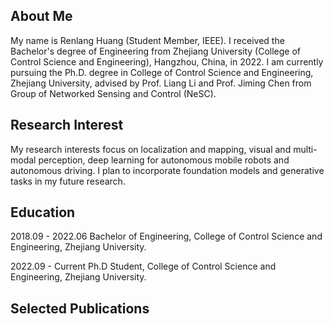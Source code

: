 ## About Me
My name is Renlang Huang (Student Member, IEEE). I received the Bachelor's degree of Engineering from Zhejiang University (College of Control Science and Engineering), Hangzhou, China, in 2022. I am currently pursuing the Ph.D. degree in College of Control Science and Engineering, Zhejiang University, advised by Prof. Liang Li and Prof. Jiming Chen from Group of Networked Sensing and Control (NeSC).

## Research Interest
My research interests focus on localization and mapping, visual and multi-modal perception, deep learning for autonomous mobile robots and autonomous driving.
I plan to incorporate foundation models and generative tasks in my future research.

## Education
2018.09 - 2022.06 Bachelor of Engineering, College of Control Science and Engineering, Zhejiang University.

2022.09 - Current Ph.D Student, College of Control Science and Engineering, Zhejiang University.

## Selected Publications
